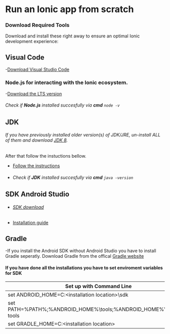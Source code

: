 # Run an Ionic app from scratch

### Download Required Tools

Download and install these right away to ensure an optimal Ionic development experience:


## **Visual Code**
-[Download Visual Studio Code](https://code.visualstudio.com/download)



### **Node.js** for interacting with the Ionic ecosystem. 
-[Download the LTS version](https://nodejs.org/en/)
###### Check if **Node.js** installed succesfully via **cmd**  `node -v`




## **JDK**

###### If you have previously installed older version(s) of JDK/JRE, un-install ALL of them and download [JDK 8](https://www.oracle.com/java/technologies/javase/javase-jdk8-downloads.html).
After that follow the instuctions bellow.

- [Follow the instructions](https://www3.ntu.edu.sg/home/ehchua/programming/howto/JDK_Howto.html)
- ###### Check if **JDK** installed succesfully via **cmd**  `java -version`




## **SDK Android Studio**
- ###### [SDK download](https://developer.android.com/studio/index.html#downloads)

- [Installation guide](https://ionicframework.com/docs/developing/android)




## **Gradle**

-If you install the Android SDK without Android Studio you have to install Gradle seperatly.
 Download Gradle from the offical [Gradle website](https://gradle.org/)


#### If you have done all the installations you have to set enviroment variables for SDK

|                     Set up with Command Line                       |
| ------------------------------------------------------------------ |
| set ANDROID_HOME=C:\<installation location>\sdk                    |
| set PATH=%PATH%;%ANDROID_HOME%\tools;%ANDROID_HOME%\platform-tools |
| set GRADLE_HOME=C:\<installation location>                         |

